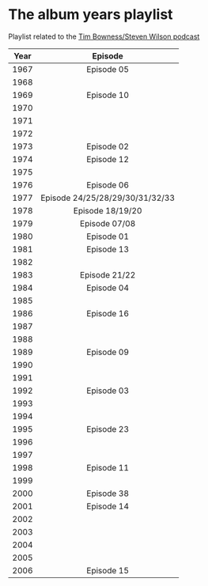 # The album years playlist

Playlist related to the [Tim Bowness/Steven Wilson podcast](https://anchor.fm/the-album-years)

| Year | Episode |
| :--: | :--: |
| 1967 | Episode 05 |
| 1968 |  |
| 1969 | Episode 10 |
| 1970 |  |
| 1971 |  |
| 1972 |  |
| 1973 | Episode 02 |
| 1974 | Episode 12 |
| 1975 |  |
| 1976 | Episode 06 |
| 1977 | Episode 24/25/28/29/30/31/32/33 |
| 1978 | Episode 18/19/20 |
| 1979 | Episode 07/08 |
| 1980 | Episode 01 |
| 1981 | Episode 13 |
| 1982 |  |
| 1983 | Episode 21/22 |
| 1984 | Episode 04 |
| 1985 |  |
| 1986 | Episode 16 |
| 1987 |  |
| 1988 |  |
| 1989 | Episode 09 |
| 1990 |  |
| 1991 |  |
| 1992 | Episode 03 |
| 1993 |  |
| 1994 |  |
| 1995 | Episode 23 |
| 1996 |  |
| 1997 |  |
| 1998 | Episode 11 |
| 1999 |  |
| 2000 | Episode 38 |
| 2001 | Episode 14 |
| 2002 |  |
| 2003 |  |
| 2004 |  |
| 2005 |  |
| 2006 | Episode 15 |
